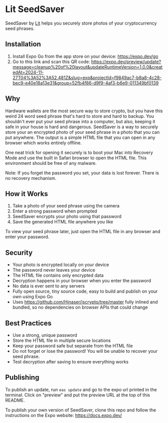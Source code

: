 # Lit SeedSaver

SeedSaver by [Lit](https://litprotocol.com) helps you securely store photos of your cryptocurrency seed phrases.

## Installation

1. Install Expo Go from the app store on your device: https://expo.dev/go
2. Go to this link and scan this QR code: https://expo.dev/preview/update?message=cleanup%20of%20layout&updateRuntimeVersion=1.0.0&createdAt=2024-11-27T04%3A52%3A52.481Z&slug=exp&projectId=f9849ac7-b8a8-4c28-bec9-e40e18a13e31&group=52fb4f86-d9f9-4af3-b6e9-011349bf0139

## Why

Hardware wallets are the most secure way to store crypto, but you have this weird 24 word seed phrase that's hard to store and hard to backup. You shouldn't ever put your seed phrase into a computer, but also, keeping it safe in your house is hard and dangerous. SeedSaver is a way to securely store your an encrypted photo of your seed phrase in a photo that you can put anywhere. The output is a simple HTML file that you can open in any browser which works entirely offline.

One neat trick for opening it securely is to boot your Mac into Recovery Mode and use the built in Safari browser to open the HTML file. This environment should be free of any malware.

Note: If you forget the password you set, your data is lost forever. There is no recovery mechanism.

## How it Works

1. Take a photo of your seed phrase using the camera
2. Enter a strong password when prompted
3. SeedSaver encrypts your photo using that password
4. Save the generated HTML file anywhere you like

To view your seed phrase later, just open the HTML file in any browser and enter your password.

## Security

- Your photo is encrypted locally on your device
- The password never leaves your device
- The HTML file contains only encrypted data
- Decryption happens in your browser when you enter the password
- No data is ever sent to any servers
- Fully open source, tiny source code, easy to build and publish on your own using Expo Go
- Uses https://github.com/Hinaser/jscrypto/tree/master fully inlined and bundled, so no dependencies on browser APIs that could change

## Best Practices

- Use a strong, unique password
- Store the HTML file in multiple secure locations
- Keep your password safe but separate from the HTML file
- Do not forget or lose the password! You will be unable to recover your seed phrase.
- Test decryption after saving to ensure everything works

## Publishing

To publish an update, run `eas update` and go to the expo url printed in the terminal. Click on "preview" and put the preview URL at the top of this README.

To publish your own version of SeedSaver, clone this repo and follow the instructions on the Expo website: https://docs.expo.dev/
